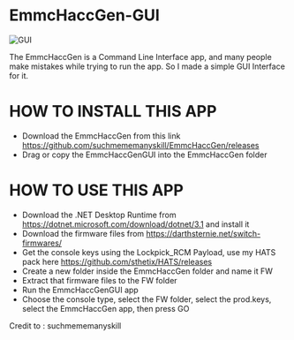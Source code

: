 # EmmcHaccGen-GUI

![GUI](https://github.com/sthetix/EmmcHaccGen-GUI/blob/main/GUI.png)

The EmmcHaccGen is a Command Line Interface app, and many people make mistakes while trying to run the app. 
So I made a simple GUI Interface for it. 

# HOW TO INSTALL THIS APP

- Download the EmmcHaccGen from this link https://github.com/suchmememanyskill/EmmcHaccGen/releases
- Drag or copy the EmmcHaccGenGUI into the EmmcHaccGen folder

# HOW TO USE THIS APP

- Download the .NET Desktop Runtime from https://dotnet.microsoft.com/download/dotnet/3.1 and install it
- Download the firmware files from https://darthsternie.net/switch-firmwares/
- Get the console keys using the Lockpick_RCM Payload, use my HATS pack here https://github.com/sthetix/HATS/releases
- Create a new folder inside the EmmcHaccGen folder and name it FW
- Extract that firmware files to the FW folder
- Run the EmmcHaccGenGUI app
- Choose the console type, select the FW folder, select the prod.keys, select the EmmcHaccGen app, then press GO


Credit to : suchmememanyskill


